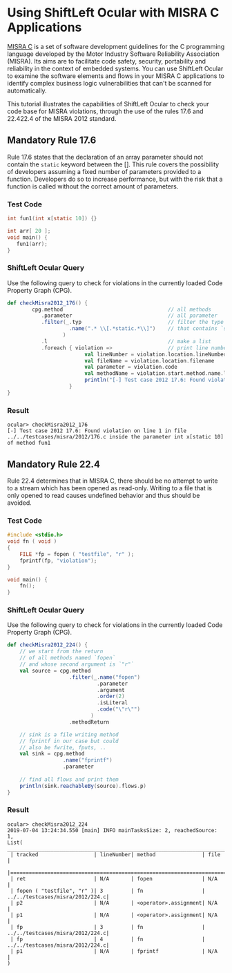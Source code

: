 # Using ShiftLeft Ocular with MISRA C Applications

[MISRA C](https://www.misra.org.uk/) is a set of software development guidelines for the C programming language developed by the Motor Industry Software Reliability Association (MISRA). Its aims are to facilitate code safety, security, portability and reliability in the context of embedded systems. You can use ShiftLeft Ocular to examine the software elements and flows in your MISRA C applications to identify complex business logic vulnerabilities that can't be scanned for automatically.

This tutorial illustrates the capabilities of ShiftLeft Ocular to check your code base for MISRA violations, through the use of the rules 17.6 and 22.422.4
of the MISRA 2012 standard.


## Mandatory Rule 17.6 

Rule 17.6 states that the declaration of an array parameter should not contain the `static` keyword between the []. This rule covers the possibility of developers assuming a fixed number of parameters provided to a function. Developers do so to increase performance, but with the risk that a function is called without the correct amount of parameters. 

### Test Code

```C
int fun1(int x[static 10]) {}

int arr[ 20 ];
void main() {
   fun1(arr);
}
```

### ShiftLeft Ocular Query

Use the following query to check for violations in the currently loaded Code Property Graph (CPG).


```scala
def checkMisra2012_176() {
        cpg.method                                  // all methods
           .parameter                               // all parameter
           .filter(_.typ                            // filter the type of the parameter
                    .name(".* \\[.*static.*\\]")    // that contains `static`
                  )
           .l                                       // make a list
           .foreach { violation =>                  // print line number file and parametername
                         val lineNumber = violation.location.lineNumber.get
                         val fileName = violation.location.filename
                         val parameter = violation.code
                         val methodName = violation.start.method.name.l.headOption.getOrElse("")
                         println("[-] Test case 2012 17.6: Found violation on line %d in file %s inside the parameter %s of method %s".format(lineNumber, fileName, parameter, methodName))
                    }
}
```

### Result

```
ocular> checkMisra2012_176
[-] Test case 2012 17.6: Found violation on line 1 in file ../../testcases/misra/2012/176.c inside the parameter int x[static 10] of method fun1
```


## Mandatory Rule 22.4 

Rule 22.4 determines that in MISRA C, there should be no attempt to write to a stream which has been opened as read-only. Writing to a file that is only opened to read causes undefined behavior and thus should be avoided.

### Test Code

```C
#include <stdio.h>
void fn ( void )
{
    FILE *fp = fopen ( "testfile", "r" );
    fprintf(fp, "violation");
}

void main() {
    fn();
}
```

### ShiftLeft Ocular Query

Use the following query to check for violations in the currently loaded Code Property Graph (CPG).

```scala
def checkMisra2012_224() {
    // we start from the return 
    // of all methods named `fopen`
    // and whose second argument is `"r"`
    val source = cpg.method
                    .filter(_.name("fopen")
                             .parameter
                             .argument
                             .order(2)
                             .isLiteral
                             .code("\"r\"")
                           )
                    .methodReturn

    // sink is a file writing method
    // fprintf in our case but could
    // also be fwrite, fputs, .. 
    val sink = cpg.method
                  .name("fprintf")
                  .parameter
    
    // find all flows and print them
    println(sink.reachableBy(source).flows.p)
}
```

### Result
```
ocular> checkMisra2012_224
2019-07-04 13:24:34.550 [main] INFO mainTasksSize: 2, reachedSource: 1,
List( ________________________________________________________________________________________________
 | tracked                  | lineNumber| method               | file                            |
 |===============================================================================================|
 | ret                      | N/A       | fopen                | N/A                             |
 | fopen ( "testfile", "r" )| 3         | fn                   | ../../testcases/misra/2012/224.c|
 | p2                       | N/A       | <operator>.assignment| N/A                             |
 | p1                       | N/A       | <operator>.assignment| N/A                             |
 | fp                       | 3         | fn                   | ../../testcases/misra/2012/224.c|
 | fp                       | 4         | fn                   | ../../testcases/misra/2012/224.c|
 | p1                       | N/A       | fprintf              | N/A                             |
)
```
